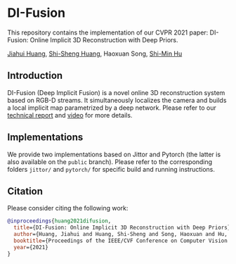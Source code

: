 # DI-Fusion

This repository contains the implementation of our CVPR 2021 paper: DI-Fusion: Online Implicit 3D Reconstruction with Deep Priors.

[Jiahui Huang](https://cg.cs.tsinghua.edu.cn/people/~huangjh/), [Shi-Sheng Huang](https://cg.cs.tsinghua.edu.cn/people/~shisheng/), Haoxuan Song, [Shi-Min Hu](https://cg.cs.tsinghua.edu.cn/shimin.htm)

## Introduction

DI-Fusion (Deep Implicit Fusion) is a novel online 3D reconstruction system based on RGB-D streams. It simultaneously localizes the camera and builds a local implicit map parametrized by a deep network. Please refer to our [technical report](http://arxiv.org/abs/2012.05551) and [video](https://youtu.be/yxkIQFXQ6rw) for more details.

## Implementations

We provide two implementations based on Jittor and Pytorch (the latter is also available on the `public` branch).
Please refer to the corresponding folders `jittor/` and `pytorch/` for specific build and running instructions.

## Citation

Please consider citing the following work:
```bibtex
@inproceedings{huang2021difusion,
  title={DI-Fusion: Online Implicit 3D Reconstruction with Deep Priors},
  author={Huang, Jiahui and Huang, Shi-Sheng and Song, Haoxuan and Hu, Shi-Min},
  booktitle={Proceedings of the IEEE/CVF Conference on Computer Vision and Pattern Recognition},
  year={2021}
}
```
